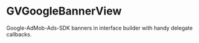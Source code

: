 GVGoogleBannerView
==================

Google-AdMob-Ads-SDK banners in interface builder with handy delegate callbacks.
